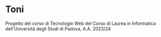 # Toni
Progetto del corso di Tecnologie Web del Corso di Laurea in Informatica dell'Università degli Studi di Padova, A.A. 2023/24
